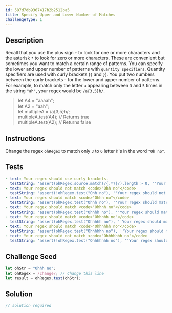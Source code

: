 ```yaml
---
id: 587d7db9367417b2b2512ba5
title: Specify Upper and Lower Number of Matches
challengeType: 1
---
```


## Description
<section id='description'>
Recall that you use the plus sign <code>+</code> to look for one or more characters and the asterisk <code>*</code> to look for zero or more characters. These are convenient but sometimes you want to match a certain range of patterns.
You can specify the lower and upper number of patterns with <code>quantity specifiers</code>. Quantity specifiers are used with curly brackets (<code>{</code> and <code>}</code>). You put two numbers between the curly brackets - for the lower and upper number of patterns.
For example, to match only the letter <code>a</code> appearing between <code>3</code> and <code>5</code> times in the string <code>"ah"</code>, your regex would be <code>/a{3,5}h/</code>.
<blockquote>let A4 = "aaaah";<br>let A2 = "aah";<br>let multipleA = /a{3,5}h/;<br>multipleA.test(A4); // Returns true<br>multipleA.test(A2); // Returns false</blockquote>
</section>

## Instructions
<section id='instructions'>
Change the regex <code>ohRegex</code> to match only <code>3</code> to <code>6</code> letter <code>h</code>'s in the word <code>"Oh no"</code>.
</section>

## Tests
<section id='tests'>

```yml
- text: Your regex should use curly brackets.
  testString: 'assert(ohRegex.source.match(/{.*?}/).length > 0, ''Your regex should use curly brackets.'');'
- text: Your regex should not match <code>"Ohh no"</code>
  testString: 'assert(!ohRegex.test("Ohh no"), ''Your regex should not match <code>"Ohh no"</code>'');'
- text: Your regex should match <code>"Ohhh no"</code>
  testString: 'assert(ohRegex.test("Ohhh no"), ''Your regex should match <code>"Ohhh no"</code>'');'
- text: Your regex should match <code>"Ohhhh no"</code>
  testString: 'assert(ohRegex.test("Ohhhh no"), ''Your regex should match <code>"Ohhhh no"</code>'');'
- text: Your regex should match <code>"Ohhhhh no"</code>
  testString: 'assert(ohRegex.test("Ohhhhh no"), ''Your regex should match <code>"Ohhhhh no"</code>'');'
- text: Your regex should match <code>"Ohhhhhh no"</code>
  testString: 'assert(ohRegex.test("Ohhhhhh no"), ''Your regex should match <code>"Ohhhhhh no"</code>'');'
- text: Your regex should not match <code>"Ohhhhhhh no"</code>
  testString: 'assert(!ohRegex.test("Ohhhhhhh no"), ''Your regex should not match <code>"Ohhhhhhh no"</code>'');'

```

</section>

## Challenge Seed
<section id='challengeSeed'>

<div id='js-seed'>

```js
let ohStr = "Ohhh no";
let ohRegex = /change/; // Change this line
let result = ohRegex.test(ohStr);
```

</div>



</section>

## Solution
<section id='solution'>

```js
// solution required
```
</section>
